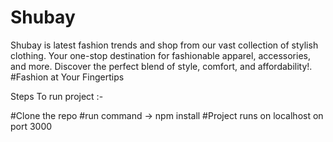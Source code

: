 # Shubay
Shubay is latest fashion trends and shop from our vast collection of stylish clothing. Your one-stop destination for fashionable apparel, accessories, and more. Discover the perfect blend of style, comfort, and affordability!. #Fashion at Your Fingertips

Steps To run project :-

#Clone the repo
#run command -> npm install
#Project runs on localhost on port 3000
